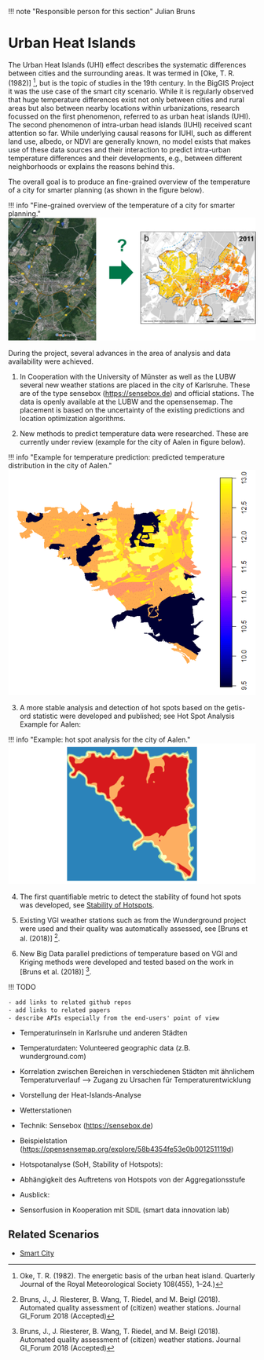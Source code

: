 !!! note "Responsible person for this section"
    Julian Bruns

# Urban Heat Islands

The Urban Heat Islands (UHI) effect describes the systematic differences between cities and the surrounding areas. It was termed in [Oke, T. R. (1982)] [^Oke, T. R.], but is the topic of studies in the 19th century. In the BigGIS Project it was the use case of the smart city scenario. While it is regularly observed that huge temperature differences exist not only between cities and rural areas but also
between nearby locations within urbanizations, research focussed on the first phenomenon, referred to as urban heat islands (UHI). The second phenomenon of intra-urban head islands (IUHI) received scant attention so far. While underlying causal reasons for IUHI, such as different land use, albedo, or NDVI are generally known, no model exists that makes use of these data sources and their interaction to predict intra-urban temperature differences and their developments, e.g., between different neighborhoods or explains the reasons behind this.

The overall goal is to produce an fine-grained overview of the temperature of a city for smarter planning (as shown in the figure below).

!!! info "Fine-grained overview of the temperature of a city for smarter planning."
    ![](urban-heat-island_fig1.png)

During the project, several advances in the area of analysis and data availability were achieved.

1)	In Cooperation with the University of Münster as well as the LUBW several new weather stations are placed in the city of Karlsruhe. These are of the type sensebox (https://sensebox.de) and official stations. The data is openly available at the LUBW and the opensensemap. The placement is based on the uncertainty of the existing predictions and location optimization algorithms.

2)	New methods to predict temperature data were researched. These are currently under review (example for the city of Aalen in figure below).

!!! info "Example for temperature prediction: predicted temperature distribution in the city of Aalen."
    ![](urban-heat-island_fig2.png)

3)	A more stable analysis and detection of hot spots based on the getis-ord statistic were developed and published; see Hot Spot Analysis
Example for Aalen:

!!! info "Example: hot spot analysis for the city of Aalen."
    ![](urban-heat-island_fig3.png)

4)	The first quantifiable metric to detect the stability of found hot spots was developed, see [Stability of Hotspots](../../methods/soh.md).

5)	Existing VGI weather stations such as from the Wunderground project were used and their quality was automatically assessed, see [Bruns et al. (2018)] [^Bruns et al. (2018)].

6)	New Big Data parallel predictions of temperature based on VGI and Kriging methods were developed and tested based on the work in [Bruns et al. (2018)] [^Bruns et al. (2018)].



!!! TODO

    - add links to related github repos
    - add links to related papers
    - describe APIs especially from the end-users' point of view

- Temperaturinseln in Karlsruhe und anderen Städten
- Temperaturdaten: Volunteered geographic data (z.B. wunderground.com)
- Korrelation zwischen Bereichen in verschiedenen Städten mit ähnlichem Temperaturverlauf --> Zugang zu Ursachen für Temperaturentwicklung

- Vorstellung der Heat-Islands-Analyse
- Wetterstationen
- Technik: Sensebox (<https://sensebox.de>)
- Beispielstation (<https://opensensemap.org/explore/58b4354fe53e0b001251119d>)
- Hotspotanalyse (SoH, Stability of Hotspots):
- Abhängigkeit des Auftretens von Hotspots von der Aggregationsstufe
- Ausblick:
- Sensorfusion in Kooperation mit SDIL (smart data innovation lab)


## Related Scenarios

  - [Smart City](../scenarios/smartcity)


[^Oke, T. R.]: Oke, T. R. (1982). The energetic basis of the urban heat island. Quarterly Journal of the Royal Meteorological Society 108(455), 1–24.)

[^Bruns et al. (2018)]: Bruns, J., J. Riesterer, B. Wang, T. Riedel, and M. Beigl (2018). Automated quality assessment of (citizen) weather stations. Journal GI_Forum 2018 (Accepted)